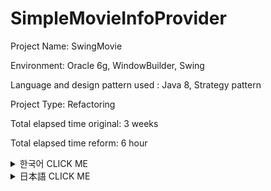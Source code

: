 # SimpleMovieInfoProvider

Project Name: SwingMovie

Environment: Oracle 6g, WindowBuilder, Swing

Language and design pattern used : Java 8, Strategy pattern

Project Type: Refactoring

Total elapsed time original: 3 weeks

Total elapsed time reform: 6 hour

<details><summary>한국어 CLICK ME</summary>
<p>
  
</p>
</details>

<details><summary>日本語 CLICK ME</summary>
<p>
  
## 開発の動機


始めてJavaを3週間学んで作ったSwingプロジェクトです。

簡単に映画の情報を提供して、
映画を見た人のコメントを入力するプロジェクトです。


私が最初作る時は、DesignPatternに対する知識もなかったし、

「コードの重複を避けるべき。」という意識もありませんでした。

単に機能の完成だけしていれば、それでよいプログラムだと思いました。


半年が過ぎた今はそうじゃないことを知っております。

よいプログラムを作るためには、

コードの重複は最大限避ける必要があるし、
読みやすいコードにするべきです。

そのため、昔作ったこのプログラムをRefactoringしようと思いました。

単純な機能の故、機能の文面の説明は省略致します。
機能は少しの間、下の短いYoutubeをご覧ください。
それだけで把握できるプログラムです。


## SwingMovieの問題点


このプログラムは大きく四つの問題があります。
一つ一つ説明させて頂きます。


&nbsp;

**１．構成が雑すぎる。**

左が直す前の構成で、右が直した構成です。
SwingMovieは大きく三つの機能で分けられております。

* DBとのデータを処理する「Connect」
* 資料の処理をより簡単にするための「Domain」
* ユーザーに見せる「View」

それを右のように改善できます。

&nbsp;

**２．ViewでDBとのConnectが発生しております。**

GUI、MyFrame_Loginはユーザーに見せるための処です。

なので、プログラムの外見を具現化しております。

そいうクラスでDBのConnectが直接行われております。

&nbsp;

Javaのクラスでは一クラスに一つの機能が理想的です。

不要な機能の追加はコードの読み取りを難しくしますし、

メンテナンスも困難にします。

ですので、「１」は

Connectを担当するクラスに移す必要があります。

&nbsp;

**３．DAOで重複コードが多すぎます。**

DBとのConnectを管理するクラスDAOにメソッドごとに
同じことが繰り返しています。

* 接続のConnection
* SQLコマンドのPreparedStatement
* データセットのResultSet（Select文を使う時のみ使います）

イメージの制約のやめ、イメージでは3行になっておりますけれども

このこどは各30行ほどのロジックです。

上の２のコードと合わせれば「6回」の同じコードが使われ

30ｘ６をして、似ているコードが「180行」使われております。


この共通の処は別の方法を考案して、重複を抑える必要があります。

&nbsp;

**４．Interfaceを文字列の利用に使っています。**

Interfaceは「データを実装するために使う」という一つの約束です。
文字列を使う為の使用はよくありません。
他の方法を探す必要があります。


</p>
</details>

